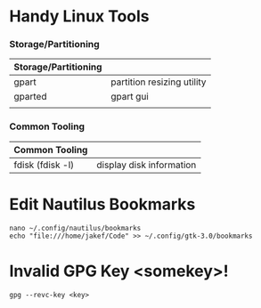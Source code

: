 # Handy Linux Tools

### Storage/Partitioning

| Storage/Partitioning |  |
| :--- | :--- |
| gpart | partition resizing utility |
| gparted | gpart gui |
|  |  |

### Common Tooling

| Common Tooling |  |
| :--- | :--- |
| fdisk \(fdisk -l\) | display disk information |

# Edit Nautilus Bookmarks

```
nano ~/.config/nautilus/bookmarks
echo "file:///home/jakef/Code" >> ~/.config/gtk-3.0/bookmarks
```

# Invalid GPG Key &lt;somekey&gt;!

```
gpg --revc-key <key>
```




